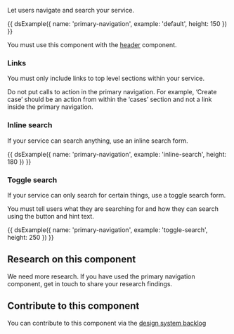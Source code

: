 Let users navigate and search your service.

{{ dsExample({
  name: 'primary-navigation',
  example: 'default',
  height: 150
}) }}

You must use this component with the [header](/components/header/) component.

### Links

You must only include links to top level sections within your service.

Do not put calls to action in the primary navigation. For example, ‘Create case’ should be an action from within the ‘cases’ section and not a link inside the primary navigation.

### Inline search

If your service can search anything, use an inline search form.

{{ dsExample({
  name: 'primary-navigation',
  example: 'inline-search',
  height: 180
}) }}

### Toggle search

If your service can only search for certain things, use a toggle search form.

You must tell users what they are searching for and how they can search using the button and hint text.

{{ dsExample({
  name: 'primary-navigation',
  example: 'toggle-search',
  height: 250
}) }}

## Research on this component

We need more research. If you have used the primary navigation component, get in touch to share your research findings.

## Contribute to this component

You can contribute to this component via the [design system backlog](https://github.com/ministryofjustice/moj-design-system-backlog/issues/46)